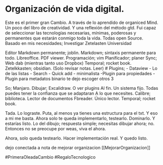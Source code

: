 # Organización de vida digital.
Este es el primer gran Cambio. A través de lo aprendido de organiced Mind. Un poco del libro de creatividad. Y una reflexión del método gtd.
Fui capaz de seleccionar las tecnologías necesarias, mínimas, poderosas y permanentes que estarán conmigo toda la vida. Todas open Source. 
Basado en mis necesidades; 
Investigar
Zetelasten
Universidad

Editor Markdown permanente; joblin.
Markdown; sintaxis permanente para todo.
Libreoffice. 
PDF viewer. 
Programación; vim
Planificador; planer
Sync; Web dab (mientras tanto uso Dropbox)
Temporal; rocket book.
Zetelkkasten; obsidian. (Solo revisar notas. Leer)
	# Plugins;
		- Dataview
		- Lo de las listas
		- Search 
		- Quick add 
		- minimalista
		-Plugin para propiedades
		-Plugin para metadatos binario 
		te dejo escoger otros 3

So; Manjaro. 
Dibujar; Excalidraw. O ver plugins
Al fin. Un sistema fijo. Todas puedes tener la confianza que se adaptaran A lo que necesites.
Calibre; biblioteca.
Lector de documentos
Fbreader. Único lector. 
Temporal; rocket book.

Tada. Lo lograste.
Puta, al menos ya tienes una estructura para el txt. Y eso a mi me basta.
Ahora solo te queda implementarlo, testearlo. Dominarlo. Y estarías listo. 
Lo del dibujo; respuesta simple; necesitas dibujar ahora; no. Entonces no se preocupe por weas, viva el ahora.

Ahora, solo queda testearlo. Hacer implementación real. Y quedo listo. 

dejo conectada a nota de mejorar organizacion [[MejorarOrganizacion]]


#PrimeraOleadaCambio
#RegaloTecnologico

